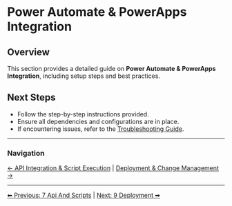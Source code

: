 <!-- description: Documentation about Power Automate & PowerApps Integration for Your Organization. -->
# Power Automate & PowerApps Integration

## Overview
This section provides a detailed guide on **Power Automate & PowerApps Integration**, including setup steps and best practices.


## Next Steps
- Follow the step-by-step instructions provided.
- Ensure all dependencies and configurations are in place.
- If encountering issues, refer to the [Troubleshooting Guide](10-troubleshooting.md).

---

### Navigation
[← API Integration & Script Execution](7-api-and-scripts.md) | [Deployment & Change Management →](9-deployment.md)


---

[⬅ Previous: 7 Api And Scripts](7-api-and-scripts.md) | [Next: 9 Deployment ➡](9-deployment.md)
